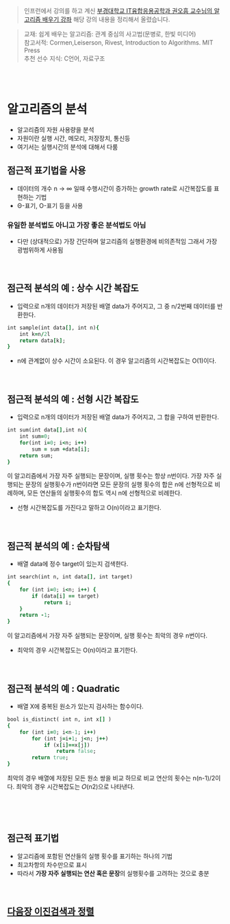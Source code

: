 > 인프런에서 강의를 하고 계신 [부경대학교 IT융합응용공학과 권오흠 교수님의 알고리즘 배우기 강좌](https://www.inflearn.com/course/%EC%95%8C%EA%B3%A0%EB%A6%AC%EC%A6%98-%EA%B0%95%EC%A2%8C/dashboard) 해당 강의 내용을 정리해서 올렸습니다. <br>

>교재: 쉽게 배우는 알고리즘: 관계 중심의 사고법(문병로, 한빛 미디어)
<br>참고서적: Cormen,Leiserson, Rivest, Introduction to Algorithms. MIT Press
<br>추천 선수 지식: C언어, 자료구조

<br>
<br>

# 알고리즘의 분석 
* 알고리즘의 자원 사용량을 분석
* 자원이란 실행 시간, 메모리, 저장장치, 통신등
* 여기서는 실행시간의 분석에 대해서 다룸

## 점근적 표기법을 사용
* 데이터의 개수 n → ∞ 일때 수행시간이 증가하는 growth rate로 시간복잡도를 표현하는 기법
* Θ-표기, Ο-표기 등을 사용
### 유일한 분석법도 아니고 가장 좋은 분석법도 아님 
* 다만 (상대적으로) 가장 간단하며
알고리즘의 실행환경에 비의존적임
그래서 가장 광범위하게 사용됨
<br><br><br>

## 점근적 분석의 예 : 상수 시간 복잡도
* 입력으로 n개의 데이터가 저장된 배열 data가 주어지고, 그 중 n/2번째 데이터를 반환한다. 
```ruby 
int sample(int data[], int n){
    int k=n/2l
    return data[k];
}
```
* n에 관계없이 상수 시간이 소요된다. 이 경우 알고리즘의 시간복잡도는 O(1)이다.
<br><br><br>

## 점근적 분석의 예 : 선형 시간 복잡도
* 입력으로 n개의 데이터가 저장된 배열 data가 주어지고, 그 합을 구하여 반환한다.
```ruby 
int sum(int data[],int n){
    int sum=0;
    for(int i=0; i<n; i++)
        sum = sum +data[i];
    return sum;
}
```
이 알고리즘에서 가장 자주 실행되는 문장이며,
실행 횟수는 항상 n번이다.
가장 자주 실행되는 문장의 실행횟수가 n번이라면
모든 문장의 실행 횟수의 합은 n에 선형적으로 비례하며,
모든 연산들의 실행횟수의 합도 역시 n에 선형적으로 비례한다.
* 선형 시간복잡도를 가진다고 말하고 O(n)이라고 표기한다.
<br><br><br>

## 점근적 분석의 예 : 순차탐색
* 배열 data에 정수 target이 있는지 검색한다.
```ruby 
int search(int n, int data[], int target)
{
    for (int i=0; i<n; i++) {
        if (data[i] == target)
            return i;
    }
    return -1;
}
```
이 알고리즘에서 가장 자주 실행되는 문장이며,
실행 횟수는 최악의 경우 n번이다.

* 최악의 경우 시간복잡도는 O(n)이라고 표기한다.
<br><br><br>

## 점근적 분석의 예 : Quadratic
* 배열 X에 중복된 원소가 있는지 검사하는 함수이다.

```ruby 
bool is_distinct( int n, int x[] )
{
    for (int i=0; i<n-1; i++)
        for (int j=i+1; j<n; j++)
            if (x[i]==x[j])
                return false;
        return true;
}

```
최악의 경우 배열에 저장된 모든 원소 쌍을 비교 하므로
비교 연산의 횟수는 n(n-1)/2이다.
최악의 경우 시간복잡도는 𝑂(n2)으로 나타낸다.

<br><br><br>

## 점근적 표기법
* 알고리즘에 포함된 연산들의 실행 횟수를 표기하는 하나의 기법
* 최고차항의 차수만으로 표시
* 따라서 **가장 자주 실행되는 연산 혹은 문장**의 실행횟수를 고려하는 것으로 충분
<br><br><br>

## [ **다음장 이진검색과 정렬** ](https://github.com/MinsoftK/TIL/blob/master/Algorithm/Binary_Search.md)